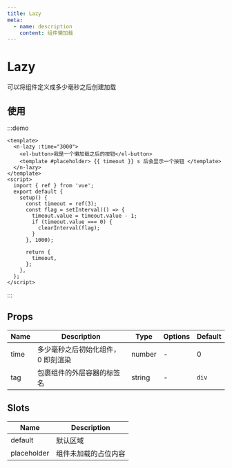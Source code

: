 ```yaml
---
title: Lazy
meta:
  - name: description
    content: 组件懒加载
---
```


# Lazy

可以将组件定义成多少毫秒之后创建加载

## 使用

:::demo

```vue
<template>
  <n-lazy :time="3000">
    <el-button>我是一个懒加载之后的按钮</el-button>
    <template #placeholder> {{ timeout }} s 后会显示一个按钮 </template>
  </n-lazy>
</template>
<script>
  import { ref } from 'vue';
  export default {
    setup() {
      const timeout = ref(3);
      const flag = setInterval(() => {
        timeout.value = timeout.value - 1;
        if (timeout.value === 0) {
          clearInterval(flag);
        }
      }, 1000);

      return {
        timeout,
      };
    },
  };
</script>
```

:::

## Props

| Name | Description                        | Type   | Options | Default |
| ---- | ---------------------------------- | ------ | ------- | ------- |
| time | 多少毫秒之后初始化组件，0 即刻渲染 | number | -       | 0       |
| tag  | 包裹组件的外层容器的标签名         | string | -       | `div`   |

## Slots

| Name        | Description          |
| ----------- | -------------------- |
| default     | 默认区域             |
| placeholder | 组件未加载的占位内容 |
